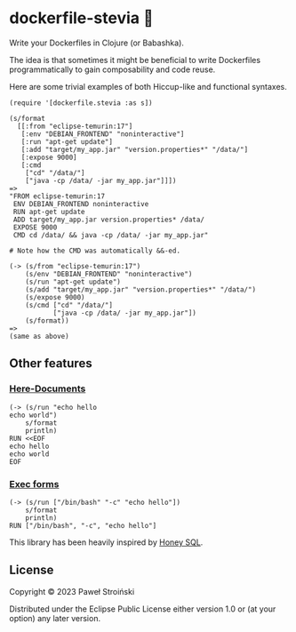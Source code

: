 # dockerfile-stevia 🍃

Write your Dockerfiles in Clojure (or Babashka).

The idea is that sometimes it might be beneficial to write Dockerfiles programmatically to gain composability and code reuse.

Here are some trivial examples of both Hiccup-like and functional syntaxes.

    (require '[dockerfile.stevia :as s])

    (s/format
      [[:from "eclipse-temurin:17"]
       [:env "DEBIAN_FRONTEND" "noninteractive"]
       [:run "apt-get update"]
       [:add "target/my_app.jar" "version.properties*" "/data/"]
       [:expose 9000]
       [:cmd
        ["cd" "/data/"]
        ["java -cp /data/ -jar my_app.jar"]]])
    =>
    "FROM eclipse-temurin:17
     ENV DEBIAN_FRONTEND noninteractive
     RUN apt-get update
     ADD target/my_app.jar version.properties* /data/
     EXPOSE 9000
     CMD cd /data/ && java -cp /data/ -jar my_app.jar"
    
    # Note how the CMD was automatically &&-ed. 
    
    (-> (s/from "eclipse-temurin:17")
        (s/env "DEBIAN_FRONTEND" "noninteractive")
        (s/run "apt-get update")
        (s/add "target/my_app.jar" "version.properties*" "/data/")
        (s/expose 9000)
        (s/cmd ["cd" "/data/"]
               ["java -cp /data/ -jar my_app.jar"])
        (s/format))
    =>
    (same as above)

## Other features

### [Here-Documents](https://docs.docker.com/engine/reference/builder/#here-documents)

    (-> (s/run "echo hello
    echo world")
        s/format
        println)
    RUN <<EOF
    echo hello
    echo world
    EOF

### [Exec forms](https://docs.docker.com/engine/reference/builder/#exec-form-entrypoint-example)

    (-> (s/run ["/bin/bash" "-c" "echo hello"])
        s/format
        println)
    RUN ["/bin/bash", "-c", "echo hello"]

This library has been heavily inspired by [Honey SQL](https://github.com/seancorfield/honeysql).

## License

Copyright © 2023 Paweł Stroiński

Distributed under the Eclipse Public License either version 1.0 or (at
your option) any later version.
